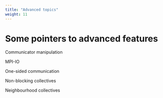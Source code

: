 ```yaml
---
title: "Advanced topics"
weight: 11
---
```


# Some pointers to advanced features

Communicator manipulation

MPI-IO

One-sided communication

Non-blocking collectives

Neighbourhood collectives
